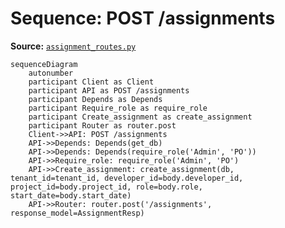 # Sequence: POST /assignments

**Source:** [`assignment_routes.py`](../../Src/backend/app/routes/assignment_routes.py#L27)

```mermaid
sequenceDiagram
    autonumber
    participant Client as Client
    participant API as POST /assignments
    participant Depends as Depends
    participant Require_role as require_role
    participant Create_assignment as create_assignment
    participant Router as router.post
    Client->>API: POST /assignments
    API->>Depends: Depends(get_db)
    API->>Depends: Depends(require_role('Admin', 'PO'))
    API->>Require_role: require_role('Admin', 'PO')
    API->>Create_assignment: create_assignment(db, tenant_id=tenant_id, developer_id=body.developer_id, project_id=body.project_id, role=body.role, start_date=body.start_date)
    API->>Router: router.post('/assignments', response_model=AssignmentResp)
```

